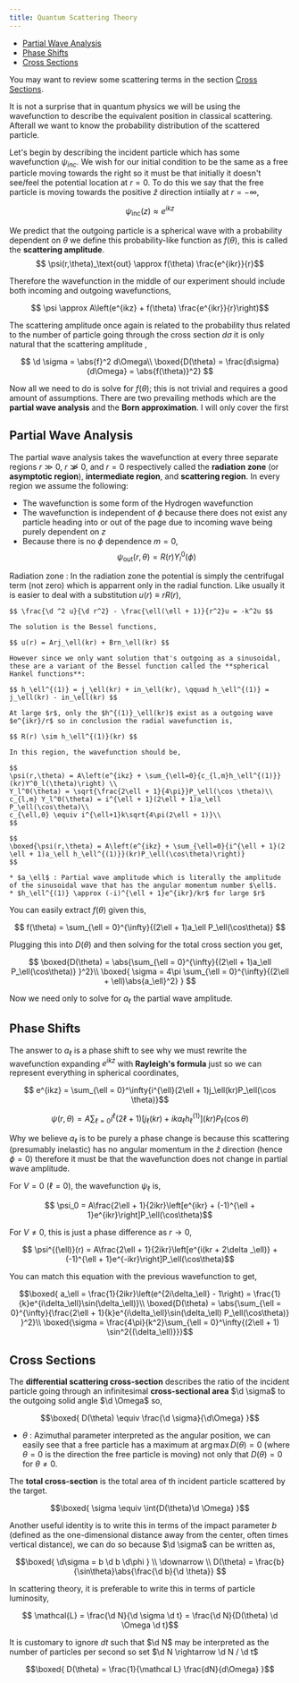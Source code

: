 ```yaml
---
title: Quantum Scattering Theory
---
```


<!-- TOC -->

- [Partial Wave Analysis](#partial-wave-analysis)
- [Phase Shifts](#phase-shifts)
- [Cross Sections](#cross-sections)

<!-- /TOC -->

You may want to review some scattering terms in the section [Cross Sections](#cross-sections).

It is not a surprise that in quantum physics we will be using the wavefunction to describe the equivalent position in classical scattering. Afterall we want to know the probability distribution of the scattered particle.

Let's begin by describing the incident particle which has some wavefunction $\psi_{inc}$. We wish for our initial condition to be the same as a free particle moving towards the right so it must be that initially it doesn't see/feel the potential location at $r = 0$. To do this we say that the free particle is moving towards the positive $\hat z$ direction intiially at $r = -\infty$,

$$ \psi_\text{inc}(z) \approx  e^{ikz}$$

We predict that the outgoing particle is a spherical wave with a probability dependent on $\theta$ we define this probability-like function as $f(\theta)$, this is called the **scattering amplitude**.
$$ \psi(r,\theta)_\text{out} \approx  f(\theta) \frac{e^{ikr}}{r}$$

Therefore the wavefunction in the middle of our experiment should include both incoming and outgoing wavefunctions,

$$ \psi \approx A\left(e^{ikz} + f(\theta) \frac{e^{ikr}}{r}\right)$$

The scattering amplitude once again is related to the probability thus related to the number of particle going through the cross section $d \sigma$ it is only natural that the scattering amplitude ,

$$
\d \sigma = \abs{f}^2 d\Omega\\
\boxed{D(\theta) = \frac{d\sigma}{d\Omega} = \abs{f(\theta)}^2}
$$

<!-- Proof
: 
    $$ dP = \abs{\psi_\text{inc}}^2 \d V $$ -->

Now all we need to do is solve for $f(\theta)$; this is not trivial and requires a good amount of assumptions. There are two prevailing methods which are the **partial wave analysis** and the **Born approximation**. I will only cover the first

## Partial Wave Analysis
The partial wave analysis takes the wavefunction at every three separate regions $r \gg 0$, $r \not\gg 0$, and $r = 0$ respectively called the **radiation zone** (or **asymptotic region**), **intermediate region**, and **scattering region**. In every region we assume the following:

* The wavefunction is some form of the Hydrogen wavefunction
* The wavefunction is independent of $\phi$ because there does not exist any particle heading into or out of the page due to incoming wave being purely dependent on $z$
* Because there is no $\phi$ dependence $m = 0$,
    $$ \psi_\text{out}(r,\theta) = R(r)Y_l^0(\phi)$$

Radiation zone
: In the radiation zone the potential is simply the centrifugal term (not zero) which is apparrent only in the radial function. Like usually it is easier to deal with a substitution $u(r) \equiv rR(r)$,

    $$ \frac{\d ^2 u}{\d r^2} - \frac{\ell(\ell + 1)}{r^2}u = -k^2u $$

    The solution is the Bessel functions,

    $$ u(r) = Arj_\ell(kr) + Brn_\ell(kr) $$

    However since we only want solution that's outgoing as a sinusoidal, these are a variant of the Bessel function called the **spherical Hankel functions**:

    $$ h_\ell^{(1)} = j_\ell(kr) + in_\ell(kr), \qquad h_\ell^{(1)} = j_\ell(kr) - in_\ell(kr) $$

    At large $r$, only the $h^{(1)}_\ell(kr)$ exist as a outgoing wave $e^{ikr}/r$ so in conclusion the radial wavefunction is,

    $$ R(r) \sim h_\ell^{(1)}(kr) $$

    In this region, the wavefunction should be,

    $$
    \psi(r,\theta) = A\left(e^{ikz} + \sum_{\ell=0}{c_{l,m}h_\ell^{(1)}}(kr)Y^0_l(\theta)\right) \\
    Y_l^0(\theta) = \sqrt{\frac{2\ell + 1}{4\pi}}P_\ell(\cos \theta)\\
    c_{l,m} Y_l^0(\theta) = i^{\ell + 1}(2\ell + 1)a_\ell P_\ell(\cos\theta)\\
    c_{\ell,0} \equiv i^{\ell+1}k\sqrt{4\pi(2\ell + 1)}\\
    $$

    $$
    \boxed{\psi(r,\theta) = A\left(e^{ikz} + \sum_{\ell=0}{i^{\ell + 1}(2 \ell + 1)a_\ell h_\ell^{(1)}}(kr)P_\ell(\cos\theta)\right)}
    $$

    * $a_\ell$ : Partial wave amplitude which is literally the amplitude of the sinusoidal wave that has the angular momentum number $\ell$.
    * $h_\ell^{(1)} \approx (-i)^{\ell + 1}e^{ikr}/kr$ for large $r$

You can easily extract $f(\theta)$ given this,

$$ f(\theta) = \sum_{\ell = 0}^{\infty}{(2\ell + 1)a_\ell P_\ell(\cos\theta)} $$

Plugging this into $D(\theta)$ and then solving for the total cross section you get,

$$
\boxed{D(\theta) = \abs{\sum_{\ell = 0}^{\infty}{(2\ell + 1)a_\ell P_\ell(\cos\theta)} }^2}\\
\boxed{ \sigma = 4\pi \sum_{\ell = 0}^{\infty}{(2\ell + \ell)\abs{a_\ell}^2} }
$$

Now we need only to solve for $a_\ell$ the partial wave amplitude.

## Phase Shifts

The answer to $a_\ell$ is a phase shift to see why we must rewrite the wavefunction expanding $e^{ikz}$ with **Rayleigh's formula** just so we can represent everything in spherical coordinates,

$$ e^{ikz} = \sum_{\ell = 0}^\infty{i^{\ell}(2\ell + 1)j_\ell(kr)P_\ell(\cos \theta)}$$

$$\psi(r,\theta) = A\sum_{\ell=0}i^{\ell}(2 \ell + 1)\left[j_\ell(kr) + ika_\ell h_\ell^{(1)}\right](kr)P_\ell(\cos\theta)
$$

Why we believe $a_\ell$ is to be purely a phase change is because this scattering (presumably inelastic) has no angular momentum in the $\hat z$ direction (hence $\phi = 0$) therefore it must be that the wavefunction does not change in partial wave amplitude.

For $V=0$ ($\ell = 0$), the wavefunction $\psi_\ell$ is,

$$ \psi_0 = A\frac{2\ell + 1}{2ikr}\left[e^{ikr} + (-1)^{\ell + 1}e^{ikr}\right]P_\ell(\cos\theta)$$

For $V \ne 0$, this is just a phase difference as $r \rightarrow 0$,

$$ \psi^{(\ell)}(r) = A\frac{2\ell + 1}{2ikr}\left[e^{i(kr + 2\delta _\ell)} + (-1)^{\ell + 1}e^{-ikr}\right]P_\ell(\cos\theta)$$

You can match this equation with the previous wavefunction to get,

$$\boxed{ a_\ell = \frac{1}{2ikr}\left(e^{2i\delta_\ell} - 1\right) = \frac{1}{k}e^{i\delta_\ell}\sin(\delta_\ell)}\\
\boxed{D(\theta) = \abs{\sum_{\ell = 0}^{\infty}{\frac{2\ell + 1}{k}e^{i\delta_\ell}\sin(\delta_\ell) P_\ell(\cos\theta)} }^2}\\
\boxed{\sigma = \frac{4\pi}{k^2}\sum_{\ell = 0}^\infty{(2\ell + 1) \sin^2{(\delta_\ell)}}}$$

## Cross Sections

The **differential scattering cross-section** describes the ratio of the incident particle going through an infinitesimal **cross-sectional area** $\d \sigma$ to the outgoing solid angle $\d \Omega$ so,

$$\boxed{ D(\theta) \equiv \frac{\d \sigma}{\d\Omega} }$$

* $\theta$ : Azimuthal parameter interpreted as the angular position, we can easily see that a free particle has a maximum at $\arg\max D(\theta) = 0$ (where $\theta = 0$ is the direction the free particle is moving) not only that $D(\theta) = 0$ for $\theta \ne 0$.

The **total cross-section** is the total area of th incident particle scattered by the target.

$$\boxed{ \sigma \equiv \int{D(\theta)\d \Omega} }$$

Another useful identity is to write this in terms of the impact parameter $b$ (defined as the one-dimensional distance away from the center, often times vertical distance), we can do so because $\d \sigma$ can be written as,

$$\boxed{ \d\sigma = b \d b \d\phi } \\ \downarrow \\ D(\theta) = \frac{b}{\sin\theta}\abs{\frac{\d b}{\d \theta}} $$

In scattering theory, it is preferable to write this in terms of particle luminosity,

$$ \mathcal{L} = \frac{\d N}{\d \sigma \d t} = \frac{\d N}{D(\theta) \d \Omega \d t}$$

It is customary to ignore $dt$ such that $\d N$ may be interpreted as the number of particles per second so set $\d N \rightarrow \d N / \d t$

$$\boxed{ D(\theta) = \frac{1}{\mathcal L} \frac{dN}{d\Omega} }$$

